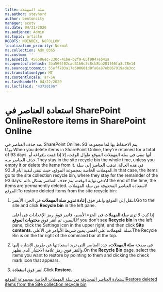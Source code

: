 ```yaml
---
title: سلة المهملات
ms.author: stevhord
author: bentoncity
manager: scotv
ms.date: 04/21/2020
ms.audience: Admin
ms.topic: article
ROBOTS: NOINDEX, NOFOLLOW
localization_priority: Normal
ms.collection: Adm_O365
ms.custom: ''
ms.assetid: 456586ec-330c-41be-b2f9-65f9947eb41a
ms.openlocfilehash: 3ba566f02cad31b6c3c8cb8ba281f66fa3c78e14
ms.sourcegitcommit: 55eff703a17e500681d8fa6a87eb067019ade3cc
ms.translationtype: MT
ms.contentlocale: ar-SA
ms.lasthandoff: 04/22/2020
ms.locfileid: "43720196"
---
```

# <a name="restore-items-in-sharepoint-online"></a><span data-ttu-id="0da6b-102">استعادة العناصر في SharePoint Online</span><span class="sxs-lookup"><span data-stu-id="0da6b-102">Restore items in SharePoint Online</span></span>

<span data-ttu-id="0da6b-103">عند حذف العناصر في SharePoint Online، يتم الاحتفاظ بها لما مجموعه 93 يومًا.</span><span class="sxs-lookup"><span data-stu-id="0da6b-103">When you delete items in SharePoint Online, they're retained for a total of 93 days.</span></span> <span data-ttu-id="0da6b-104">أنها تبقى في سلة المهملات الموقع طوال الوقت، إلا إذا قمت بإفراغه أو حذف العناصر منه.</span><span class="sxs-lookup"><span data-stu-id="0da6b-104">They stay in the site recycle bin the whole time, unless you empty it or delete the items from it.</span></span> <span data-ttu-id="0da6b-105">في هذه الحالة، تذهب العناصر إلى سلة المهملات الخاصة بمجموعة الموقع، حيث تبقى لبقية أيام الـ 93.</span><span class="sxs-lookup"><span data-stu-id="0da6b-105">In that case, the items go to the site collection recycle bin, where they stay for the remainder of the 93 days.</span></span> <span data-ttu-id="0da6b-106">في نهاية الوقت، يتم حذف العناصر بشكل دائم.</span><span class="sxs-lookup"><span data-stu-id="0da6b-106">At the end of the time, the items are permanently deleted.</span></span> <span data-ttu-id="0da6b-107">لاستعادة العناصر المحذوفة من سلة المهملات الموقع:</span><span class="sxs-lookup"><span data-stu-id="0da6b-107">To restore deleted items from the site recycle bin:</span></span>
  
1. <span data-ttu-id="0da6b-108">انتقل إلى الموقع وانقر فوق **إعادة تدوير سلة المهملات** في الجزء الأيسر.</span><span class="sxs-lookup"><span data-stu-id="0da6b-108">Go to the site and click **Recycle bin** in the left pane.</span></span> 
    
    <span data-ttu-id="0da6b-109">إذا كنت لا ترى **سلة المهملات** في الجزء الأيسر، فانقر فوق رمز الإعدادات في أعلى اليمين، ثم انقر فوق **محتويات الموقع**.</span><span class="sxs-lookup"><span data-stu-id="0da6b-109">If you don't see **Recycle bin** in the left pane, click the Settings icon in the upper right, and then click **Site contents**.</span></span> <span data-ttu-id="0da6b-110">سلة المهملات على أقصى يمين شريط الأوامر في الأعلى.</span><span class="sxs-lookup"><span data-stu-id="0da6b-110">The Recycle Bin is on the far right of the command bar at the top.</span></span>
    
2. <span data-ttu-id="0da6b-111">في صفحة **سلة المهملات،** حدد العناصر التي تريد استعادتها عن طريق الإشارة إليها والنقر فوق رمز علامة الاختيار الذي يظهر.</span><span class="sxs-lookup"><span data-stu-id="0da6b-111">On the **Recycle Bin** page, select the items you want to restore by pointing to them and clicking the check mark icon that appears.</span></span> 
    
3. <span data-ttu-id="0da6b-112">انقر فوق **استعادة**.</span><span class="sxs-lookup"><span data-stu-id="0da6b-112">Click **Restore**.</span></span>
    
[<span data-ttu-id="0da6b-113">استعادة العناصر المحذوفة من سلة المهملات الخاصة بمجموعة الموقع</span><span class="sxs-lookup"><span data-stu-id="0da6b-113">Restore deleted items from the Site collection recycle bin</span></span>](https://go.microsoft.com/fwlink/?linkid=866439)
  

